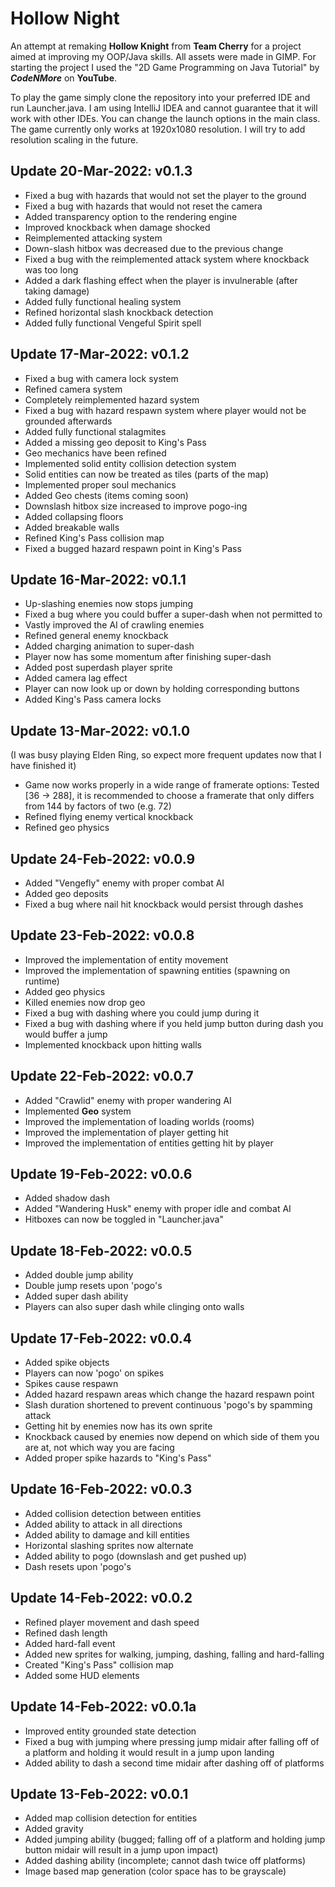 # Hollow Night

An attempt at remaking **Hollow Knight** from **Team Cherry** for a project aimed at improving my OOP/Java skills. All assets were made in GIMP. For starting the project I used the "2D Game Programming on Java Tutorial" by ***CodeNMore*** on **YouTube**.

To play the game simply clone the repository into your preferred IDE and run Launcher.java. I am using IntelliJ IDEA and cannot guarantee that it will work with other IDEs.
You can change the launch options in the main class. The game currently only works at 1920x1080 resolution. I will try to add resolution scaling in the future.

## Update 20-Mar-2022: v0.1.3
* Fixed a bug with hazards that would not set the player to the ground
* Fixed a bug with hazards that would not reset the camera
* Added transparency option to the rendering engine
* Improved knockback when damage shocked
* Reimplemented attacking system
* Down-slash hitbox was decreased due to the previous change
* Fixed a bug with the reimplemented attack system where knockback was too long
* Added a dark flashing effect when the player is invulnerable (after taking damage)
* Added fully functional healing system
* Refined horizontal slash knockback detection
* Added fully functional Vengeful Spirit spell

## Update 17-Mar-2022: v0.1.2
* Fixed a bug with camera lock system
* Refined camera system
* Completely reimplemented hazard system
* Fixed a bug with hazard respawn system where player would not be grounded afterwards
* Added fully functional stalagmites
* Added a missing geo deposit to King's Pass
* Geo mechanics have been refined
* Implemented solid entity collision detection system
* Solid entities can now be treated as tiles (parts of the map)
* Implemented proper soul mechanics
* Added Geo chests (items coming soon)
* Downslash hitbox size increased to improve pogo-ing
* Added collapsing floors
* Added breakable walls
* Refined King's Pass collision map
* Fixed a bugged hazard respawn point in King's Pass

## Update 16-Mar-2022: v0.1.1
* Up-slashing enemies now stops jumping
* Fixed a bug where you could buffer a super-dash when not permitted to
* Vastly improved the AI of crawling enemies
* Refined general enemy knockback
* Added charging animation to super-dash
* Player now has some momentum after finishing super-dash
* Added post superdash player sprite
* Added camera lag effect
* Player can now look up or down by holding corresponding buttons
* Added King's Pass camera locks

## Update 13-Mar-2022: v0.1.0
(I was busy playing Elden Ring, so expect more frequent updates now that I have finished it)
* Game now works properly in a wide range of framerate options: Tested [36 -> 288], it is recommended to choose a framerate that only differs from 144 by factors of two (e.g. 72)
* Refined flying enemy vertical knockback
* Refined geo physics

## Update 24-Feb-2022: v0.0.9
* Added "Vengefly" enemy with proper combat AI
* Added geo deposits
* Fixed a bug where nail hit knockback would persist through dashes

## Update 23-Feb-2022: v0.0.8
* Improved the implementation of entity movement
* Improved the implementation of spawning entities (spawning on runtime)
* Added geo physics
* Killed enemies now drop geo
* Fixed a bug with dashing where you could jump during it
* Fixed a bug with dashing where if you held jump button during dash you would buffer a jump
* Implemented knockback upon hitting walls

## Update 22-Feb-2022: v0.0.7
* Added "Crawlid" enemy with proper wandering AI
* Implemented **Geo** system
* Improved the implementation of loading worlds (rooms)
* Improved the implementation of player getting hit
* Improved the implementation of entities getting hit by player

## Update 19-Feb-2022: v0.0.6
* Added shadow dash
* Added "Wandering Husk" enemy with proper idle and combat AI
* Hitboxes can now be toggled in "Launcher.java"

## Update 18-Feb-2022: v0.0.5
* Added double jump ability
* Double jump resets upon 'pogo's
* Added super dash ability
* Players can also super dash while clinging onto walls

## Update 17-Feb-2022: v0.0.4
* Added spike objects
* Players can now 'pogo' on spikes
* Spikes cause respawn
* Added hazard respawn areas which change the hazard respawn point
* Slash duration shortened to prevent continuous 'pogo's by spamming attack
* Getting hit by enemies now has its own sprite
* Knockback caused by enemies now depend on which side of them you are at, not which way you are facing
* Added proper spike hazards to "King's Pass"

## Update 16-Feb-2022: v0.0.3
* Added collision detection between entities
* Added ability to attack in all directions
* Added ability to damage and kill entities
* Horizontal slashing sprites now alternate
* Added ability to pogo (downslash and get pushed up)
* Dash resets upon 'pogo's

## Update 14-Feb-2022: v0.0.2
* Refined player movement and dash speed
* Refined dash length
* Added hard-fall event
* Added new sprites for walking, jumping, dashing, falling and hard-falling
* Created "King's Pass" collision map
* Added some HUD elements

## Update 14-Feb-2022: v0.0.1a
* Improved entity grounded state detection
* Fixed a bug with jumping where pressing jump midair after falling off of a platform and holding it would result in a jump upon landing
* Added ability to dash a second time midair after dashing off of platforms

## Update 13-Feb-2022: v0.0.1
* Added map collision detection for entities
* Added gravity
* Added jumping ability (bugged; falling off of a platform and holding jump button midair will result in a jump upon impact)
* Added dashing ability (incomplete; cannot dash twice off platforms)
* Image based map generation (color space has to be grayscale)
